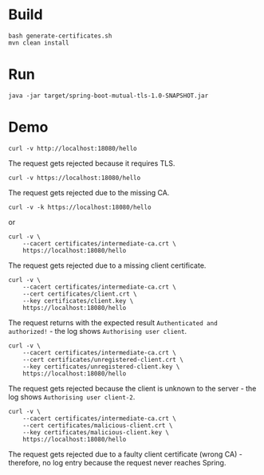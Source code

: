 # Build

```
bash generate-certificates.sh
mvn clean install
```

# Run

```
java -jar target/spring-boot-mutual-tls-1.0-SNAPSHOT.jar
```

# Demo

```
curl -v http://localhost:18080/hello
```

The request gets rejected because it requires TLS.

```
curl -v https://localhost:18080/hello
```

The request gets rejected due to the missing CA.

```
curl -v -k https://localhost:18080/hello
```

or

```
curl -v \
    --cacert certificates/intermediate-ca.crt \
    https://localhost:18080/hello
```

The request gets rejected due to a missing client certificate.

```
curl -v \
    --cacert certificates/intermediate-ca.crt \
    --cert certificates/client.crt \
    --key certificates/client.key \
    https://localhost:18080/hello
```

The request returns with the expected result `Authenticated and authorized!` - the log
shows `Authorising user client`.

```
curl -v \
    --cacert certificates/intermediate-ca.crt \
    --cert certificates/unregistered-client.crt \
    --key certificates/unregistered-client.key \
    https://localhost:18080/hello
```

The request gets rejected because the client is unknown to the server - the log
shows `Authorising user client-2`.

```
curl -v \
    --cacert certificates/intermediate-ca.crt \
    --cert certificates/malicious-client.crt \
    --key certificates/malicious-client.key \
    https://localhost:18080/hello
```

The request gets rejected due to a faulty client certificate (wrong CA) - therefore, no log entry
because the request never reaches Spring.